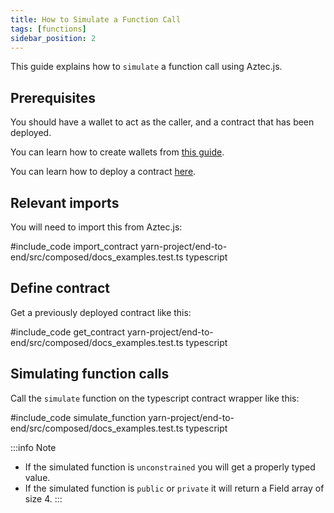 ```yaml
---
title: How to Simulate a Function Call
tags: [functions]
sidebar_position: 2
---
```


This guide explains how to `simulate` a function call using Aztec.js.

## Prerequisites

You should have a wallet to act as the caller, and a contract that has been deployed.

You can learn how to create wallets from [this guide](./create_account.md).

You can learn how to deploy a contract [here](./deploy_contract.md).

## Relevant imports

You will need to import this from Aztec.js:

#include_code import_contract yarn-project/end-to-end/src/composed/docs_examples.test.ts typescript

## Define contract

Get a previously deployed contract like this:

#include_code get_contract yarn-project/end-to-end/src/composed/docs_examples.test.ts typescript

## Simulating function calls

Call the `simulate` function on the typescript contract wrapper like this:

#include_code simulate_function yarn-project/end-to-end/src/composed/docs_examples.test.ts typescript

:::info Note
- If the simulated function is `unconstrained` you will get a properly typed value.
- If the simulated function is `public` or `private` it will return a Field array of size 4.
:::
